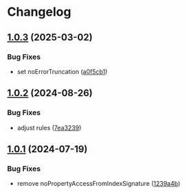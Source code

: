 # Changelog

## [1.0.3](https://github.com/DouglasNeuroInformatics/tsconfig/compare/v1.0.2...v1.0.3) (2025-03-02)

### Bug Fixes

* set noErrorTruncation ([a0f5cb1](https://github.com/DouglasNeuroInformatics/tsconfig/commit/a0f5cb1adc2391a7dfc5ed486712c1d34e85067b))

## [1.0.2](https://github.com/DouglasNeuroInformatics/tsconfig/compare/v1.0.1...v1.0.2) (2024-08-26)


### Bug Fixes

* adjust rules ([7ea3239](https://github.com/DouglasNeuroInformatics/tsconfig/commit/7ea3239bc9b4a5d9b35a4045f384a89572c3359e))

## [1.0.1](https://github.com/DouglasNeuroInformatics/tsconfig/compare/v1.0.0...v1.0.1) (2024-07-19)


### Bug Fixes

* remove noPropertyAccessFromIndexSignature ([1239a4b](https://github.com/DouglasNeuroInformatics/tsconfig/commit/1239a4bcfe7e69022cb04d6a98e72f8169a5c2ed))

